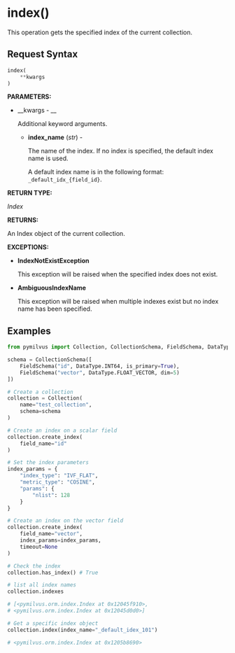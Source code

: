 
# index()

This operation gets the specified index of the current collection.

## Request Syntax

```python
index(
    **kwargs
)
```

__PARAMETERS:__

- __kwargs - __

    Additional keyword arguments.

    - __index_name__ (_str_) -

        The name of the index. If no index is specified, the default index name is used.

        A default index name is in the following format: `_default_idx_{field_id}`.

__RETURN TYPE:__

_Index_

__RETURNS:__

An Index object of the current collection.

__EXCEPTIONS:__

- __IndexNotExistException__

    This exception will be raised when the specified index does not exist.

- __AmbiguousIndexName__

    This exception will be raised when multiple indexes exist but no index name has been specified. 

## Examples

```python
from pymilvus import Collection, CollectionSchema, FieldSchema, DataType

schema = CollectionSchema([
    FieldSchema("id", DataType.INT64, is_primary=True),
    FieldSchema("vector", DataType.FLOAT_VECTOR, dim=5)
])

# Create a collection
collection = Collection(
    name="test_collection",
    schema=schema
)

# Create an index on a scalar field
collection.create_index(
    field_name="id"
)

# Set the index parameters
index_params = {
    "index_type": "IVF_FLAT",
    "metric_type": "COSINE",
    "params": {
        "nlist": 128
    }
}

# Create an index on the vector field
collection.create_index(
    field_name="vector", 
    index_params=index_params, 
    timeout=None
)

# Check the index
collection.has_index() # True

# list all index names
collection.indexes

# [<pymilvus.orm.index.Index at 0x12045f910>,
# <pymilvus.orm.index.Index at 0x12045d0d0>]

# Get a specific index object
collection.index(index_name="_default_idex_101")

# <pymilvus.orm.index.Index at 0x1205b8690>
```

